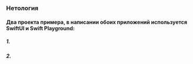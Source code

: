 ### Нетология

#### Два проекта примера, в написании обоих приложений используется SwiftUI и Swift Playground:

##### 1.



##### 2.
